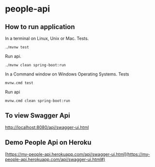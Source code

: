 # people-api

## How to run application
In a terminal on Linux, Unix or Mac.
Tests.
```
./mvnw test
```

Run api.
```
./mvnw clean spring-boot:run
```

In a Command window on Windows Operating Systems.
Tests
```
mvnw.cmd test
```

Run api
```
mvnw.cmd clean spring-boot:run
```

## To view Swagger Api
[http://localhost:8080/api/swagger-ui.html](http://localhost:8080/api/swagger-ui.html)

## Demo People Api on Heroku
[https://my-people-api.herokuapp.com/api/swagger-ui.html](https://my-people-api.herokuapp.com/api/swagger-ui.html#)